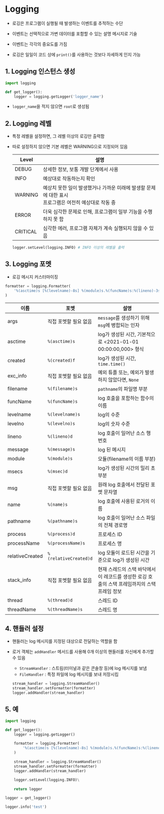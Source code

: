 # Logging

- 로깅은 프로그램이 실행될 때 발생하는 이벤트를 추적하는 수단
- 이벤트는 선택적으로 가변 데이터를 포함할 수 있는 설명 메시지로 기술
- 이벤트는 각각의 중요도를 가짐

- 로깅은 일일이 코드 상에 `print()`를 사용하는 것보다 자세하게 인지 가능

## 1. Logging 인스턴스 생성

```python
import logging

def get_logger():
    logger = logging.getLogger('logger_name')
```

- `logger_name`을 적지 않으면 `root`로 생성됨

## 2. Logging 레벨

- 특정 레벨을 설정하면, 그 레벨 이상의 로깅만 출력함

- 따로 설정하지 않으면 기본 레벨은 WARNING으로 지정되어 있음

  | Level    | 설명                                                         |
  | -------- | ------------------------------------------------------------ |
  | DEBUG    | 상세한 정보, 보통 개발 단계에서 사용                         |
  | INFO     | 예상대로 작동하는지 확인                                     |
  | WARNING  | 예상치 못한 일이 발생했거나 가까운 미래에 발생할 문제에 대한 표시<br>프로그램은 여전히 예상대로 작동 중 |
  | ERROR    | 더욱 심각한 문제로 인해, 프로그램이 일부 기능을 수행하지 못 함 |
  | CRITICAL | 심각한 에러, 프로그램 자체가 계속 실행되지 않을 수 있음      |

  ```python
  logger.setLevel(logging.INFO) # INFO 이상의 레벨을 출력
  ```

## 3. Logging 포멧

- 로깅 메시지 커스터마이징

```python
formatter = logging.Formatter(
	'%(asctime)s [%(levelname)-8s] %(module)s.%(funcName)s:%(lineno)-3s # %(message)s'
)
```

| 이름            | 포멧                  | 설명                                                         |
| --------------- | --------------------- | ------------------------------------------------------------ |
| args            | 직접 포멧할 필요 없음 | `message`를 생성하기 위해 `msg`에 병합되는 인자              |
| asctime         | `%(asctime)s`         | log가 생성된 시간, 기본적으로 <2021-01-01 00:00:00,000> 형식 |
| created         | `%(created)f`         | log가 생성된 시간, `time.time()`                             |
| exc_info        | 직접 포멧할 필요 없음 | 예외 튜플 또는, 예외가 발생하지 않았다면, `None`             |
| filename        | `%(filename)s`        | `pathname`의 파일명 부분                                     |
| funcName        | `%(funcName)s`        | log 호출을 포함하는 함수의 이름                              |
| levelname       | `%(levelname)s`       | log의 수준                                                   |
| levelno         | `%(levelno)s`         | log의 숫자 수준                                              |
| lineno          | `%(lineno)d`          | log 호출이 일어난 소스 행 번호                               |
| message         | `%(message)s`         | log 된 메시지                                                |
| module          | `%(module)s`          | 모듈(filename의 이름 부분)                                   |
| msecs           | `%(msec)d`            | log가 생성된 시간의 밀리 초 부분                             |
| msg             | 직접 포멧할 필요 없음 | 원래 log 호출에서 전달된 포멧 문자열                         |
| name            | `%(name)s`            | log 호출에 사용된 로거의 이름                                |
| pathname        | `%(pathname)s`        | log 호출이 일어난 소스 파일의 전체 경로명                    |
| process         | `%(process)d`         | 프로세스 ID                                                  |
| processName     | `%(processName)s`     | 프로세스 명                                                  |
| relativeCreated | `%(relativeCreated)d` | log 모듈이 로드된 시간을 기준으로 log가 생성된 시간          |
| stack_info      | 직접 포멧할 필요 없음 | 현재 스레드의 스택 바닥에서<bR> 이 레코드를 생성한 로깅 호출의 스택 프레임까지의 스택 프레임 정보 |
| thread          | `%(thread)d`          | 스레드 ID                                                    |
| threadName      | `%(threadName)s`      | 스레드 명                                                    |

## 4. 핸들러 설정

- 핸들러는 log 메시지를 지정된 대상으로 전달하는 역할을 함

- 로거 객체는 `addHandler` 메서드를 사용해 0개 이상의 핸들러를 자신에게 추가할 수 있음

  - `StreamHandler` : 스트림(터미널과 같은 콘솔창 등)에 log 메시지를 보냄
  - `FileHandler` : 특정 파일에 log 메시지를 보내 저장시킴

  ```python
  stream_handler = logging.StreamHandler()
  stream_handler.setFormatter(formatter)
  logger.addHandler(stream_handler)
  ```

## 5. 예

```python
import logging

def get_logger():
    logger = logging.getLogger()
    
    formatter = logging.Formatter(
		'%(asctime)s [%(levelname)-8s] %(module)s.%(funcName)s:%(lineno)-3s # %(message)s'
	)
    
    stream_handler = logging.StreamHandler()
	stream_handler.setFormatter(formatter)
	logger.addHandler(stream_handler)
    
    logger.setLevel(logging.INFO)\
    
    return logger

logger = get_logger()

logger.info('test')
```

